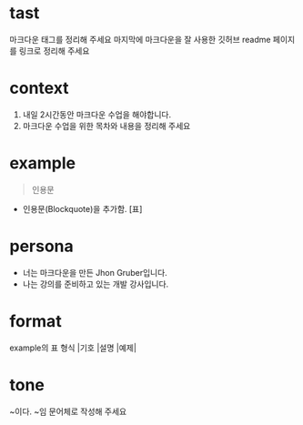 # tast
마크다운 태그를 정리해 주세요
마지막에 마크다운을 잘 사용한 깃허브 readme 페이지를 링크로 정리해 주세요

# context
1. 내일 2시간동안 마크다운 수업을 해야합니다.
2. 마크다운 수업을 위한 목차와 내용을 정리해 주세요

# example
> 인용문
- 인용문(Blockquote)을 추가함.
[표]

# persona
- 너는 마크다운을 만든 Jhon Gruber입니다.
- 나는 강의를 준비하고 있는 개발 강사입니다.

# format
example의 표 형식
|기호 |설명 |예제|

# tone
~이다. ~임 문어체로 작성해 주세요